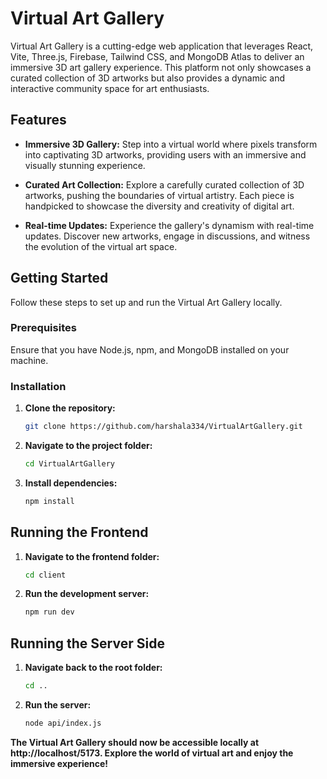 # Virtual Art Gallery

Virtual Art Gallery is a cutting-edge web application that leverages React, Vite, Three.js, Firebase, Tailwind CSS, and MongoDB Atlas to deliver an immersive 3D art gallery experience. This platform not only showcases a curated collection of 3D artworks but also provides a dynamic and interactive community space for art enthusiasts.

## Features

- **Immersive 3D Gallery:** Step into a virtual world where pixels transform into captivating 3D artworks, providing users with an immersive and visually stunning experience.

- **Curated Art Collection:** Explore a carefully curated collection of 3D artworks, pushing the boundaries of virtual artistry. Each piece is handpicked to showcase the diversity and creativity of digital art.

 <!--**User Authentication with Firebase:** Create a personalized experience by signing in with Firebase authentication. Unlock features such as liking artworks, leaving comments, and engaging with the vibrant virtual art community.-->

- **Real-time Updates:** Experience the gallery's dynamism with real-time updates. Discover new artworks, engage in discussions, and witness the evolution of the virtual art space.

<!-- **Responsive Design with Tailwind CSS:** Enjoy a seamless user experience across various devices, thanks to the responsive design powered by Tailwind CSS.-->

<!-- **Flow Bite Integration:** Enhance the development workflow with Flow Bite, ensuring smooth collaboration and efficient project development.-->
<!--**MongoDB Atlas for Database:** Leverage MongoDB Atlas for a robust and scalable database solution, enabling efficient storage and retrieval of data for the application.-->

## Getting Started

Follow these steps to set up and run the Virtual Art Gallery locally.

### Prerequisites

Ensure that you have Node.js, npm, and MongoDB installed on your machine.

### Installation

1. **Clone the repository:**

   ```bash
   git clone https://github.com/harshala334/VirtualArtGallery.git
2. **Navigate to the project folder:**

   ```bash
   cd VirtualArtGallery
3. **Install dependencies:**

   ```bash
   npm install  
## Running the Frontend
1. **Navigate to the frontend folder:**

   ```bash
   cd client
2. **Run the development server:**

   ```bash
   npm run dev
## Running the Server Side
1. **Navigate back to the root folder:**

   ```bash
   cd ..
2. **Run the server:**

   ```bash
   node api/index.js
   
**The Virtual Art Gallery should now be accessible locally at http://localhost/5173. Explore the world of virtual art and enjoy the immersive experience!**
